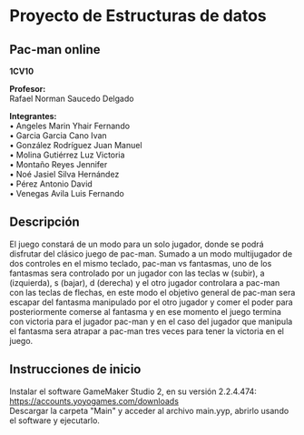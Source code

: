 # **Proyecto de Estructuras de datos**
## Pac-man online
  
**1CV10**
  
**Profesor:**  
Rafael Norman Saucedo Delgado
  
**Integrantes:**  
• Angeles Marin Yhair Fernando  
• Garcia Garcia Cano Ivan   
• González Rodríguez Juan Manuel  
• Molina Gutiérrez Luz Victoria  
• Montaño Reyes Jennifer  
• Noé Jasiel Silva Hernández  
• Pérez Antonio David  
• Venegas Avila Luis Fernando  

## **Descripción**  

El juego constará de un modo para un solo jugador, donde se podrá disfrutar del clásico juego de pac-man. Sumado
a un modo multijugador de dos controles en el mismo teclado, pac-man vs fantasmas, uno de los fantasmas sera 
controlado por un jugador con las teclas w (subir), a (izquierda), s (bajar), d (derecha) y el otro jugador controlara
a pac-man con las teclas de flechas, en este modo el objetivo general de pac-man sera escapar del fantasma manipulado
por el otro jugador y comer el poder para posteriormente comerse al fantasma y en ese momento el juego termina con 
victoria para el jugador pac-man y en el caso del jugador que manipula el fantasma sera atrapar a pac-man tres veces 
para tener la victoria en el juego.
  
  
## **Instrucciones de inicio**  
Instalar el software GameMaker Studio 2, en su versión 2.2.4.474:  
https://accounts.yoyogames.com/downloads  
Descargar la carpeta "Main" y acceder al archivo main.yyp, abrirlo usando el software y ejecutarlo.  
